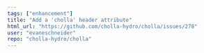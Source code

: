 ```yaml
---
tags: ["enhancement"]
title: "Add a 'cholla' header attribute"
html_url: "https://github.com/cholla-hydro/cholla/issues/278"
user: "evaneschneider"
repo: "cholla-hydro/cholla"
---
```


